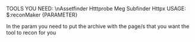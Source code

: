 TOOLS YOU NEED:
  \nAssetfinder
  Htttprobe
  Meg
  Subfinder
  Httpx
USAGE:
  $:reconMaker {PARAMETER}

In the param you need to put the archive with the page/s that you want the tool to recon for you
